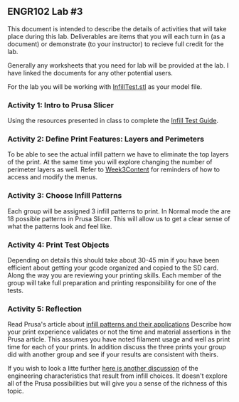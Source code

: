 ## ENGR102 Lab #3

This document is intended to describe the details of activities that will take place during this lab. Deliverables are items that you will each turn in (as a document) or demonstrate (to your instructor) to recieve full credit for the lab.

Generally any worksheets that you need for lab will be provided at the lab. I have linked the documents for any other potential users.

For the lab you will be working with [InfillTest.stl](https://github.com/smithrockmaker/ENGR102/blob/main/3DPrinters/stlFiles/Infill/InfillTest.stl) as your model file.

### Activity 1: Intro to Prusa Slicer

Using the resources presented in class to complete the [Infill Test Guide](https://github.com/smithrockmaker/ENGR102/blob/main/3DPrinters/LabGuides/worksheets/InfillTest.docx).

### Activity 2: Define Print Features: Layers and Perimeters

To be able to see the actual infill pattern we have to eliminate the top layers of the print. At the same time you will explore changing the number of perimeter layers as well. Refer to [Week3Content](https://github.com/smithrockmaker/ENGR102/blob/main/Classroom/Week3Content.md) for reminders of how to access and modify the menus. 

### Activity 3: Choose Infill Patterns

Each group will be assigned 3 infill patterns to print. In Normal mode the are 18 possible patterns in Prusa Slicer. This will allow us to get a clear sense of what the patterns look and feel like.

### Activity 4: Print Test Objects

Depending on details this should take about 30-45 min if you have been efficient about getting your gcode organized and copied to the SD card. Along the way you are reviewing your printing skills. Each member of the group will take full preparation and printing responsibility for one of the tests.

### Activity 5: Reflection

Read Prusa's article about [infill patterns and their applications](https://help.prusa3d.com/article/infill-patterns_177130) Describe how your print experience validates or not the time and material assertions in the Prusa article. This assumes you have noted filament usage and well as print time for each of your prints. In addition discuss the three prints your group did with another group and see if your results are consistent with theirs.

If you wish to look a litte further [here is another discussion](https://explore3dprint.com/3d-print-infill-a-comprehensive-guide/) of the engineering characteristics that result from infill choices. It doesn't explore all of the Prusa possibilities but will give you a sense of the richness of this topic.


